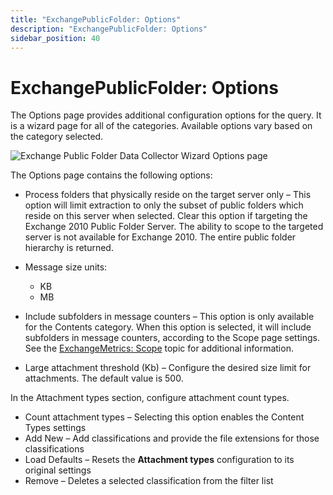 ```yaml
---
title: "ExchangePublicFolder: Options"
description: "ExchangePublicFolder: Options"
sidebar_position: 40
---
```


# ExchangePublicFolder: Options

The Options page provides additional configuration options for the query. It is a wizard page for
all of the categories. Available options vary based on the category selected.

![Exchange Public Folder Data Collector Wizard Options page](/img/product_docs/accessanalyzer/12.0/admin/datacollector/exchangepublicfolder/options.webp)

The Options page contains the following options:

- Process folders that physically reside on the target server only – This option will limit
  extraction to only the subset of public folders which reside on this server when selected. Clear
  this option if targeting the Exchange 2010 Public Folder Server. The ability to scope to the
  targeted server is not available for Exchange 2010. The entire public folder hierarchy is
  returned.
- Message size units:

    - KB
    - MB

- Include subfolders in message counters – This option is only available for the Contents category.
  When this option is selected, it will include subfolders in message counters, according to the
  Scope page settings. See the [ExchangeMetrics: Scope](/docs/accessanalyzer/12.0/admin/datacollector/exchangemetrics/scope.md) topic for
  additional information.
- Large attachment threshold (Kb) – Configure the desired size limit for attachments. The default
  value is 500.

In the Attachment types section, configure attachment count types.

- Count attachment types – Selecting this option enables the Content Types settings
- Add New – Add classifications and provide the file extensions for those classifications
- Load Defaults – Resets the **Attachment types** configuration to its original settings
- Remove – Deletes a selected classification from the filter list
